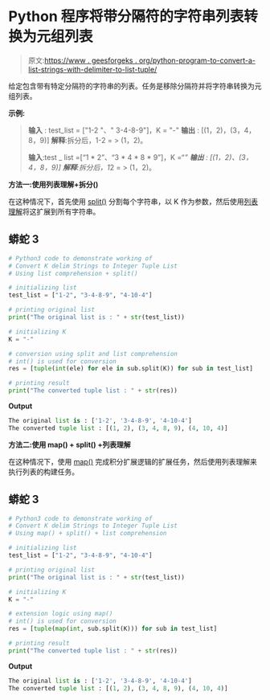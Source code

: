 # Python 程序将带分隔符的字符串列表转换为元组列表

> 原文:[https://www . geesforgeks . org/python-program-to-convert-a-list-strings-with-delimiter-to-list-tuple/](https://www.geeksforgeeks.org/python-program-to-convert-a-list-of-strings-with-a-delimiter-to-a-list-of-tuple/)

给定包含带有特定分隔符的字符串的列表。任务是移除分隔符并将字符串转换为元组列表。

**示例:**

> **输入** : test_list = ["1-2 "、" 3-4-8-9"]，K = "-"
> **输出** : [(1，2)，(3，4，8，9)]
> **解释**:拆分后，1-2 = > (1，2)。
> 
> **输入**:test _ list =[“1 * 2”、“3 * 4 * 8 * 9”]，K =“*”
> **输出** : [(1，2)、(3，4，8，9)]
> **解释**:拆分后，1*2 = > (1，2)。

**方法一:使用列表理解+拆分()**

在这种情况下，首先使用 [split()](https://www.geeksforgeeks.org/python-string-split/) 分割每个字符串，以 K 作为参数，然后使用[列表理解](https://www.geeksforgeeks.org/python-list-comprehension-and-slicing/)将这扩展到所有字符串。

## 蟒蛇 3

```py
# Python3 code to demonstrate working of
# Convert K delim Strings to Integer Tuple List
# Using list comprehension + split()

# initializing list
test_list = ["1-2", "3-4-8-9", "4-10-4"]

# printing original list
print("The original list is : " + str(test_list))

# initializing K
K = "-"

# conversion using split and list comprehension
# int() is used for conversion
res = [tuple(int(ele) for ele in sub.split(K)) for sub in test_list]

# printing result
print("The converted tuple list : " + str(res))
```

**Output**

```py
The original list is : ['1-2', '3-4-8-9', '4-10-4']
The converted tuple list : [(1, 2), (3, 4, 8, 9), (4, 10, 4)]

```

**方法二:使用 map() + split() +列表理解**

在这种情况下，使用 [map()](https://www.geeksforgeeks.org/python-map-function/) 完成积分扩展逻辑的扩展任务，然后使用列表理解来执行列表的构建任务。

## 蟒蛇 3

```py
# Python3 code to demonstrate working of
# Convert K delim Strings to Integer Tuple List
# Using map() + split() + list comprehension

# initializing list
test_list = ["1-2", "3-4-8-9", "4-10-4"]

# printing original list
print("The original list is : " + str(test_list))

# initializing K
K = "-"

# extension logic using map()
# int() is used for conversion
res = [tuple(map(int, sub.split(K))) for sub in test_list]

# printing result
print("The converted tuple list : " + str(res))
```

**Output**

```py
The original list is : ['1-2', '3-4-8-9', '4-10-4']
The converted tuple list : [(1, 2), (3, 4, 8, 9), (4, 10, 4)]

```